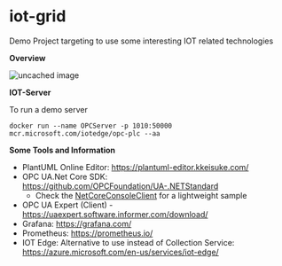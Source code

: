 # iot-grid
Demo Project targeting to use some interesting IOT related technologies

**Overview**

![uncached image](http://www.plantuml.com/plantuml/proxy?cache=no&src=https://raw.githubusercontent.com/pcbl/iot-grid/master/diagrams/overview.plantuml)

**IOT-Server**

To run a demo server
```
docker run --name OPCServer -p 1010:50000 mcr.microsoft.com/iotedge/opc-plc --aa
```

**Some Tools and Information**

 - PlantUML Online Editor: https://plantuml-editor.kkeisuke.com/
 - OPC UA.Net Core SDK: https://github.com/OPCFoundation/UA-.NETStandard
   - Check the [NetCoreConsoleClient](https://github.com/OPCFoundation/UA-.NETStandard/tree/master/SampleApplications/Samples/NetCoreConsoleClient) for a lightweight sample
 - OPC UA Expert (Client) - https://uaexpert.software.informer.com/download/
 - Grafana: https://grafana.com/
 - Prometheus: https://prometheus.io/
 - IOT Edge: Alternative to use instead of Collection Service: https://azure.microsoft.com/en-us/services/iot-edge/
 
  
